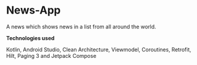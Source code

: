 # News-App
A news which shows news in a list from all around the world.

**Technologies used**

Kotlin, Android Studio, Clean Architecture, Viewmodel, Coroutines, Retrofit, Hilt, Paging 3 and Jetpack Compose
